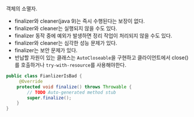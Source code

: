 객체의 소멸자.  

* finalizer와 cleaner(java 9)는 즉시 수행된다는 보장이 없다.
* finalizer와 cleaner는 실행되지 않을 수도 있다.
* finalizer 동작 중에 예외가 발생하면 정리 작업이 처리되지 않을 수도 있다.
* finalizer와 cleaner는 심각한 성능 문제가 있다.
* finalizer는 보안 문제가 있다.
* 반납할 자원이 있는 클래스는 `AutoCloseable`을 구현하고 클라이언트에서 close()를 호출하거나 `try-with-resource`를 사용해야한다.  

``` java
public class FianlizerIsBad {
	 @Override
	protected void finalize() throws Throwable {
		// TODO Auto-generated method stub
		super.finalize();
	}
}

```   

